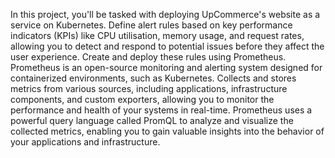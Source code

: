 In this project, you'll be tasked with deploying UpCommerce's website as a service on Kubernetes. 
Define alert rules based on key performance indicators (KPIs) like CPU utilisation, memory usage, and request rates, allowing you to detect and respond to potential issues before they affect the user experience. 
Create and deploy these rules using Prometheus. Prometheus is an open-source monitoring and alerting system designed for containerized environments, such as Kubernetes. 
Collects and stores metrics from various sources, including applications, infrastructure components, and custom exporters, allowing you to monitor the performance and health of your systems in real-time. 
Prometheus uses a powerful query language called PromQL to analyze and visualize the collected metrics, enabling you to gain valuable insights into the behavior of your applications and infrastructure.
